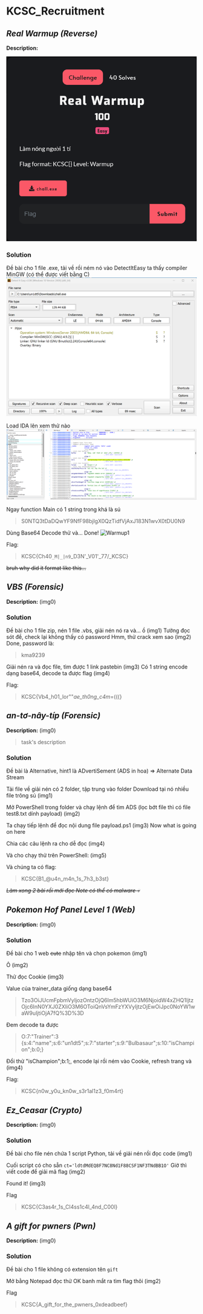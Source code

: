 # __**KCSC_Recruitment**__ 
## _Real Warmup (Reverse)_

**Description:** 

![Warmup1](Warmup1.png)

### Solution
Đề bài cho 1 file .exe, tải về rồi ném nó vào DetectItEasy ta thấy compiler MinGW (có thể được viết bằng C)
![Warmup1](Warmup2.png)

Load IDA lên xem thử nào
![Warmup1](Warmup3.png)

Ngay function Main có 1 string trong khá là sú
> S0NTQ3tDaDQwYF9NfF98bjlgX0QzTidfVjAxJ183N1wvX0tDU0N9

Dùng Base64 Decode thử và...
Done!
![Warmup1](Warmup4.png)

Flag:
 >KCSC{Ch40`_M|_|n9`_D3N'_V01'_77\/_KCSC}

~~bruh why did it format like this...~~

## _VBS (Forensic)_

**Description:** 
 (img0)

### Solution
Đề bài cho 1 file zip, nén 1 file .vbs, giải nén nó ra và... ồ
(img1)
Tưởng đọc sót đề, check lại không thấy có password
Hmm, thử crack xem sao
(img2)
Done, password là:
> kma9239

Giải nén ra và đọc file, tìm được 1 link pastebin
(img3)
Có 1 string encode dạng base64, decode ta được flag
(img4)

Flag:
> KCSC{Vb4_h01_lor""_ae_th0ng_c4m_=(((}

## _an-tơ-nây-típ (Forensic)_

**Description:** 
 (img0)
> task's description

### Solution
Đề bài là Alternative, hint1 là ADvertiSement (ADS in hoa)
=> Alternate Data Stream

Tải file về giải nén có 2 folder, tập trung vào folder Download tại nó nhiều file trông sú
(img1)

Mở PowerShell trong folder và chạy lệnh để tìm ADS (lọc bớt file thì có file test8.txt dính payload)
(img2)
 
 Ta chạy tiếp lệnh để đọc nội dung file payload.ps1
 (img3)
Now what is going on here

Chia các câu lệnh ra cho dễ đọc
(img4)

Và cho chạy thử trên PowerShell:
(img5)

Và chúng ta có flag:
> KCSC{B1_@u4n_m4n_1s_7h3_b3st}

~~*Làm xong 2 bài rồi mới đọc Note có thể có malware 💀*~~

## _Pokemon Hof Panel Level 1 (Web)_

**Description:** 
 (img0)

### Solution
Đề bài cho 1 web ~~cute~~ nhập tên và chọn pokemon
(img1)

Ô
(img2)

Thử đọc Cookie
(img3)

Value của trainer_data giống dạng base64
> Tzo3OiJUcmFpbmVyIjozOntzOjQ6Im5hbWUiO3M6NjoidW4xZHQ1IjtzOjc6InN0YXJ0ZXIiO3M6OToiQnVsYmFzYXVyIjtzOjEwOiJpc0NoYW1waW9uIjtiOjA7fQ%3D%3D

Đem decode ta được
> O:7:"Trainer":3 {s:4:"name";s:6:"un1dt5";s:7:"starter";s:9:"Bulbasaur";s:10:"isChampion";b:0;}

Đổi thử "isChampion";b:1;, encode lại rồi ném vào Cookie, refresh trang và
(img4)

Flag:
> KCSC{n0w_y0u_kn0w_s3r1al1z3_f0m4rt}

## _Ez_Ceasar (Crypto)_

**Description:** 
 (img0)

### Solution
Đề bài cho file nén chứa 1 script Python, tải về giải nén rồi đọc code
(img1)

Cuối script có cho sẵn `ct='ldtdMdEQ8F7NC8Nd1F88CSF1NF3TNdBB1O'`
Giờ thì viết code để giải mã flag
(img2)

Found it!
(img3)

Flag
> KCSC{C3as4r_1s_Cl4ss1c4l_4nd_C00l}

## _A gift for pwners (Pwn)_

**Description:** 
 (img0)

### Solution
Đề bài cho 1 file không có extension tên `gift`

Mở bằng Notepad đọc thử
OK banh mắt ra tìm flag thôi
(img2)

Flag
> KCSC{A_gift_for_the_pwners_0xdeadbeef}
